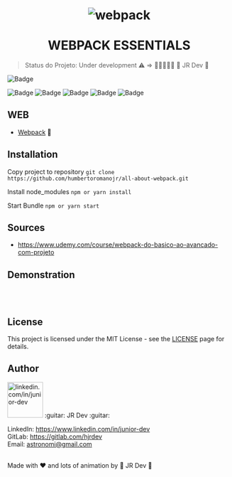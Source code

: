 <h1 align="center">
  <img src="https://i.ibb.co/g3b6q2z/webpack.png" alt="webpack" border="0">
<br>
<br>
WEBPACK ESSENTIALS
</h1>

> Status do Projeto: Under development :warning: => :construction::construction::construction::construction::construction:
> :guitar: JR Dev :guitar:

![Badge](https://img.shields.io/static/v1?label=react&message=FrameWork&color=blue&style=for-the-badge&logo=REACT)

![Badge](https://img.shields.io/github/issues/humbertoromanojr/all-about-webpack?logo=visual-studio-code&style=plastic&logo=appveyor)
![Badge](https://img.shields.io/github/forks/humbertoromanojr/all-about-webpack)
![Badge](https://img.shields.io/github/stars/humbertoromanojr/all-about-webpack)
![Badge](https://img.shields.io/github/license/humbertoromanojr/all-about-webpack)
![Badge](https://img.shields.io/twitter/url?url=https%3A%2F%2Fgithub.com%2Fhumbertoromanojr%2Fall-about-webpack)


## WEB


- [Webpack](https://webpack.js.org/) :sparkling_heart:


## Installation

Copy project to repository
`git clone https://github.com/humbertoromanojr/all-about-webpack.git`

Install node_modules
`npm or yarn install`

Start Bundle
`npm or yarn start`


## Sources

- https://www.udemy.com/course/webpack-do-basico-ao-avancado-com-projeto



## Demonstration

<br>
  
<br>

## License

This project is licensed under the MIT License - see the [LICENSE](https://opensource.org/licenses/MIT) page for details.

## Author

<img src="https://avatars1.githubusercontent.com/u/6500430?s=460&u=42d7e22fa1c77b061505fe1cfc3fcaa3e2a4d1e5&v=4" width="80" alt="linkedin.com/in/junior-dev">
:guitar: JR Dev :guitar:
<br />

LinkedIn: https://www.linkedin.com/in/junior-dev <br />
GitLab: https://gitlab.com/hjrdev <br />
Email: astronomi@gmail.com <br />
<br />

Made with :heart: and lots of animation by :guitar: JR Dev :guitar:
